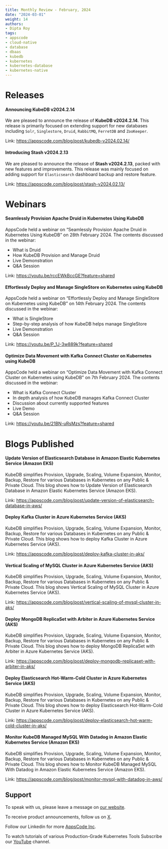 ```yaml
---
title: Monthly Review - February, 2024
date: "2024-03-01"
weight: 14
authors:
- Dipta Roy
tags:
- appscode
- cloud-native
- database
- dbaas
- kubedb
- kubernetes
- kubernetes-database
- kubernetes-native
---
```


# Releases


#### Announcing KubeDB v2024.2.14

We are pleased to announce the release of **KubeDB v2024.2.14**. This release is primarily focused on extending support for new databases including `Solr`, `Singlestore`, `Druid`, `RabbitMQ`, `FerretDB` and `ZooKeeper`.

Link: https://appscode.com/blog/post/kubedb-v2024.02.14/


#### Introducing Stash v2024.2.13

We are pleased to announce the release of **Stash v2024.2.13**, packed with new features and improvements. This release was mainly focused on adding support for `Elasticsearch` dashboard backup and restore feature.

Link: https://appscode.com/blog/post/stash-v2024.02.13/



# Webinars


#### Seamlessly Provision Apache Druid in Kubernetes Using KubeDB

AppsCode held a webinar on “Seamlessly Provision Apache Druid in Kubernetes Using KubeDB” on 28th February 2024. The contents discussed in the webinar:

- What is Druid
- How KubeDB Provision and Manage Druid 
- Live Demonstration
- Q&A Session

Link: https://youtu.be/rccEWkBccGE?feature=shared


#### Effortlessly Deploy and Manage SingleStore on Kubernetes using KubeDB

AppsCode held a webinar on “Effortlessly Deploy and Manage SingleStore on Kubernetes using KubeDB” on 14th February 2024. The contents discussed in the webinar:

- What is SingleStore
- Step-by-step analysis of how KubeDB helps manage SingleStore
- Live Demonstration
- Q&A Session

Link: https://youtu.be/P_1J-3w889k?feature=shared


#### Optimize Data Movement with Kafka Connect Cluster on Kubernetes using KubeDB

AppsCode held a webinar on “Optimize Data Movement with Kafka Connect Cluster on Kubernetes using KubeDB” on 7th February 2024. The contents discussed in the webinar:

- What is Kafka Connect Cluster
- In depth analysis of how KubeDB manages Kafka Connect Cluster
- Discussion about currently supported features
- Live Demo
- Q&A Session

Link: https://youtu.be/21BN-uRsMzs?feature=shared



# Blogs Published



#### Update Version of Elasticsearch Database in Amazon Elastic Kubernetes Service (Amazon EKS)

KubeDB simplifies Provision, Upgrade, Scaling, Volume Expansion, Monitor, Backup, Restore for various Databases in Kubernetes on any Public & Private Cloud. This blog shows how to Update Version of Elasticsearch Database in Amazon Elastic Kubernetes Service (Amazon EKS).

Link: https://appscode.com/blog/post/update-version-of-elasticsearch-database-in-aws/


#### Deploy Kafka Cluster in Azure Kubernetes Service (AKS)

KubeDB simplifies Provision, Upgrade, Scaling, Volume Expansion, Monitor, Backup, Restore for various Databases in Kubernetes on any Public & Private Cloud. This blog shows how to deploy Kafka Cluster in Azure Kubernetes Service (AKS).

Link: https://appscode.com/blog/post/deploy-kafka-cluster-in-aks/


#### Vertical Scaling of MySQL Cluster in Azure Kubernetes Service (AKS)

KubeDB simplifies Provision, Upgrade, Scaling, Volume Expansion, Monitor, Backup, Restore for various Databases in Kubernetes on any Public & Private Cloud. This blog shows Vertical Scaling of MySQL Cluster in Azure Kubernetes Service (AKS).

Link: https://appscode.com/blog/post/vertical-scaling-of-mysql-cluster-in-aks/


#### Deploy MongoDB ReplicaSet with Arbiter in Azure Kubernetes Service (AKS)

KubeDB simplifies Provision, Upgrade, Scaling, Volume Expansion, Monitor, Backup, Restore for various Databases in Kubernetes on any Public & Private Cloud. This blog shows how to deploy MongoDB ReplicaSet with Arbiter in Azure Kubernetes Service (AKS).

Link: https://appscode.com/blog/post/deploy-mongodb-replicaset-with-arbiter-in-aks/


#### Deploy Elasticsearch Hot-Warm-Cold Cluster in Azure Kubernetes Service (AKS)

KubeDB simplifies Provision, Upgrade, Scaling, Volume Expansion, Monitor, Backup, Restore for various Databases in Kubernetes on any Public & Private Cloud. This blog shows how to deploy Elasticsearch Hot-Warm-Cold Cluster in Azure Kubernetes Service (AKS).

Link: https://appscode.com/blog/post/deploy-elasticsearch-hot-warm-cold-cluster-in-aks/


#### Monitor KubeDB Managed MySQL With Datadog in Amazon Elastic Kubernetes Service (Amazon EKS)

KubeDB simplifies Provision, Upgrade, Scaling, Volume Expansion, Monitor, Backup, Restore for various Databases in Kubernetes on any Public & Private Cloud. This blog shows how to Monitor KubeDB Managed MySQL With Datadog in Amazon Elastic Kubernetes Service (Amazon EKS).

Link: https://appscode.com/blog/post/monitor-mysql-with-datadog-in-aws/



## Support

To speak with us, please leave a message on [our website](https://appscode.com/contact/).

To receive product announcements, follow us on [X](https://twitter.com/AppsCodeHQ/).

Follow our Linkedin for more [AppsCode Inc](https://www.linkedin.com/company/appscode/).

To watch tutorials of various Production-Grade Kubernetes Tools Subscribe our [YouTube](https://www.youtube.com/c/AppsCodeInc/) channel.
